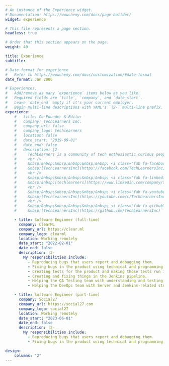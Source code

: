 ```yaml
---
# An instance of the Experience widget.
# Documentation: https://wowchemy.com/docs/page-builder/
widget: experience

# This file represents a page section.
headless: true

# Order that this section appears on the page.
weight: 40

title: Experience
subtitle:

# Date format for experience
#   Refer to https://wowchemy.com/docs/customization/#date-format
date_format: Jan 2006

# Experiences.
#   Add/remove as many `experience` items below as you like.
#   Required fields are `title`, `company`, and `date_start`.
#   Leave `date_end` empty if it's your current employer.
#   Begin multi-line descriptions with YAML's `|2-` multi-line prefix.
experience:
    # - title: Co-Founder & Editor
    #   company: TechLearners Inc.
    #   company_url: false
    #   company_logo: techlearners
    #   location: false
    #   date_start: "2019-09-01"
    #   date_end: false
    #   description: |2-
    #     TechLearners is a community of tech enthusiastic curious people who loves learn new technologies and share the learnings with all. We have a YouTube channel by this name where we share tutorial videos of different technologies and related things. Our motive is to share the knowledge of science & technology to all and making an impact through technological inventions.
    #     <br />
    #     &nbsp;&nbsp;&nbsp;&nbsp;&nbsp;&nbsp; <i class="fab fa-facebook" style="color: #3b5998"></i>
    #     &nbsp;[TechLearnersInc](https://facebook.com/TechLearnersInc)
    #     <br />
    #     &nbsp;&nbsp;&nbsp;&nbsp;&nbsp;&nbsp; <i class="fab fa-linkedin" style="color: #0069bd"></i>
    #     &nbsp;&nbsp;[techlearners](https://www.linkedin.com/company/techlearners)
    #     <br />
    #     &nbsp;&nbsp;&nbsp;&nbsp;&nbsp;&nbsp; <i class="fab fa-youtube" style="color: #ff0000"></i>
    #     &nbsp;[TechLearnersInc](https://youtube.com/c/TechLearnersInc)
    #     <br />
    #     &nbsp;&nbsp;&nbsp;&nbsp;&nbsp;&nbsp; <i class="fab fa-github" style="color: #333"></i>
    #     &nbsp;[TechLearnersInc](https://github.com/TechLearnersInc)

    - title: Software Engineer (full-time)
      company: ClearML
      company_url: https://clear.ml
      company_logo: clearml
      location: Working remotely
      date_start: "2022-02-01"
      date_end: false
      description: |2-
        My responsibilities include:
          - Reproducing bugs that users report and debugging them.
          - Fixing bugs in the product using technical and programming knowledge.
          - Creating tests for the product and making those tests run in the pipeline.
          - Creating and fixing things in the Jenkins pipeline.
          - Helping the QA Testing team with understanding and testing things out.
          - Helping the DevOps team with Server and Jenkins-related stuff.

    - title: Software Engineer (part-time)
      company: Social27
      company_url: https://social27.com
      company_logo: social27
      location: Working remotely
      date_start: "2023-06-01"
      date_end: false
      description: |2-
        My responsibilities include:
          - Reproducing bugs that users report and debugging them.
          - Fixing bugs in the product using technical and programming knowledge.

design:
    columns: "2"
---
```

